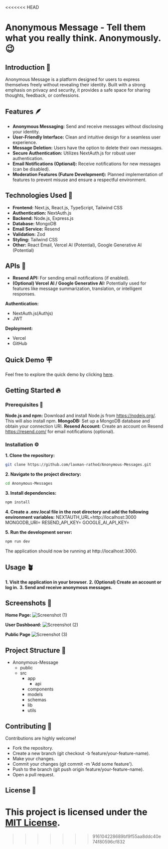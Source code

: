 <<<<<<< HEAD
# Anonymous Message - Tell them what you really think. Anonymously. 😉

## Introduction 🧩

Anonymous Message is a platform designed for users to express themselves freely without revealing their identity. Built with a strong emphasis on privacy and security, it provides a safe space for sharing thoughts, feedback, or confessions.

## Features 🪶

- **Anonymous Messaging:** Send and receive messages without disclosing your identity.
- **User-Friendly Interface:** Clean and intuitive design for a seamless user experience.
- **Message Deletion:** Users have the option to delete their own messages.
- **Secure Authentication:** Utilizes NextAuth.js for robust user authentication.
- **Email Notifications (Optional):** Receive notifications for new messages (can be disabled).
- **Moderation Features (Future Development):** Planned implementation of features to prevent misuse and ensure a respectful environment.

## Technologies Used 🚀

- **Frontend:** Next.js, React.js, TypeScript, Tailwind CSS
- **Authentication:** NextAuth.js
- **Backend:** Node.js, Express.js
- **Database:** MongoDB
- **Email Service:** Resend
- **Validation:** Zod
- **Styling:** Tailwind CSS
- **Other:** React Email, Vercel AI (Potential), Google Generative AI (Potential)

## APIs 💫

- **Resend API:** For sending email notifications (if enabled).
- **(Optional) Vercel AI / Google Generative AI:** Potentially used for features like message summarization, translation, or intelligent responses.

**Authentication:**

- NextAuth.js(Authjs)
- JWT

**Deployment:**

- Vercel
- GitHub

## Quick Demo 🪧

Feel free to explore the quick demo by clicking [here](https://anonymous-messagess.vercel.app).

## Getting Started 🔥

### Prerequisites 🔮

**Node.js and npm:** Download and install Node.js from https://nodejs.org/. This will also install npm.
**MongoDB:** Set up a MongoDB database and obtain your connection URI.
**Resend Account:** Create an account on Resend https://resend.com/ for email notifications (optional).

### Installation ⚙️

**1. Clone the repository:**

```bash
git clone https://github.com/laxman-rathod/Anonymous-Messages.git
```

**2. Navigate to the project directory:**

```bash
cd Anonymous-Messages
```

**3. Install dependencies:**

```bash
npm install
```

**4. Create a .env.local file in the root directory and add the following environment variables:**
NEXTAUTH_URL=http://localhost:3000
MONGODB_URI=<your-mongodb-connection-string>
RESEND_API_KEY=<your-resend-api-key>
GOOGLE_AI_API_KEY=<your-google-ai-api-key>

**5. Run the development server:**

```bash
npm run dev
```

The application should now be running at http://localhost:3000.

## Usage 🪴

**1. Visit the application in your browser.**
**2. (Optional) Create an account or log in.**
**3. Send and receive anonymous messages.**

## Screenshots 📸

**Home Page:**
![Screenshot (1)](/home_page.png)

**User Dashboard:**
![Screenshot (2)](/public_profile.png)

**Public Page**
![Screenshot (3)](/user_dashboard.png)

## Project Structure 📂

- Anonymous-Message
  - public
  - src
    - app
      - api
    - components
    - models
    - schemas
    - lib
    - utils

## Contributing 🤝

Contributions are highly welcome!

- Fork the repository.
- Create a new branch (git checkout -b feature/your-feature-name).
- Make your changes.
- Commit your changes (git commit -m 'Add some feature').
- Push to the branch (git push origin feature/your-feature-name).
- Open a pull request.

## License 📝

This project is licensed under the [MIT License](LICENSE).
=======

>>>>>>> 916104228689bf9f55aa8ddc40e74f80596cf832

